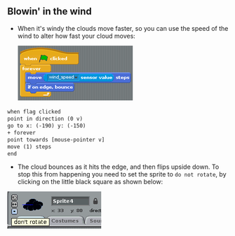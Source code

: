 ## Blowin' in the wind

-  When it's windy the clouds move faster, so you can use the speed of the wind to alter how fast your cloud moves:

    ![](images/screen18.png)
    
```blocks
when flag clicked
point in direction (0 v)
go to x: (-190) y: (-150)
+ forever
point towards [mouse-pointer v]
move (1) steps
end
```

-  The cloud bounces as it hits the edge, and then flips upside down. To stop this from happening you need to set the sprite to `do not rotate`, by clicking on the little black square as shown below:

![](images/screen19.png)

